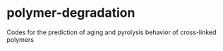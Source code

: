# polymer-degradation
Codes for the prediction of aging and pyrolysis behavior of cross-linked polymers
